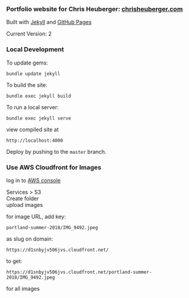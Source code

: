 ### Portfolio website for Chris Heuberger: [chrisheuberger.com](https://www.chrisheuberger.com)

Built with [Jekyll](https://jekyllrb.com/) and [GitHub Pages](https://pages.github.com/)

Current Version: 2

### Local Development

To update gems:
```
bundle update jekyll
```

To build the site:
```
bundle exec jekyll build
```

To run a local server:
```
bundle exec jekyll serve
```

view compiled site at
```
http://localhost:4000
```

Deploy by pushing to the `master` branch.

### Use AWS Cloudfront for Images

log in to [AWS console](https://console.aws.amazon.com/)

Services > S3  
Create folder  
upload images  

for image URL, add key:  
```
portland-summer-2018/IMG_9492.jpeg
```

as slug on domain:
```
https://d1snbyjv506jvs.cloudfront.net/
```

to get:
```
https://d1snbyjv506jvs.cloudfront.net/portland-summer-2018/IMG_9492.jpeg
```

for all images
